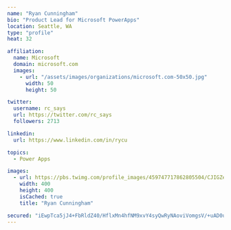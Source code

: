 ```yaml
---
name: "Ryan Cunningham"
bio: "Product Lead for Microsoft PowerApps"
location: Seattle, WA
type: "profile"
heat: 32

affiliation:
  name: Microsoft
  domain: microsoft.com
  images:
    - url: "/assets/images/organizations/microsoft.com-50x50.jpg"
      width: 50
      height: 50

twitter:
  username: rc_says
  url: https://twitter.com/rc_says
  followers: 2713

linkedin:
  url: https://www.linkedin.com/in/rycu

topics:
  - Power Apps

images:
  - url: https://pbs.twimg.com/profile_images/459747717862805504/CJIGZejd_400x400.png
    width: 400
    height: 400
    isCached: true
    title: "Ryan Cunningham"

secured: "iEwpTca5jJ4+FbRldZ40/HflxMn4hfNM9xvY4syQwRyNAoviVomgsV/+uAD0ulQpu2JN46rG7sgxP9ghldyDb7JoKcmXDuIXPivOxN1NhLdeOCoWJuQp7qBkuz2q0DzAxR77o97QuNpf3PATAzPzHTEsc2AON4JRpDsXet2Xas85dagvAov1AxJTZXRF/ZJc48I1mBDDgsMVURLNTyw8p2Il3tB9TENvK19OoC/2Hv6EL7lImjUxZRWyO+UPd+BcFbKtU9Aw/b9/Milfw+ABOoijdKtQWz8wU19ecCL3ooPndUEBKPDWvlxzRpLTc4TsfspyshRsnDhiU5ayrjXhqyAjnCgKwroTADDt/6oJkZOFsYe3Z8a6dbnYd3II8287S7unQqL6Kcap24jAa/yMCVfOgHowWxpTz4qq3LH3Fq8=;BaiSXYK7PSGIyKmStfSSeQ=="
---
```


